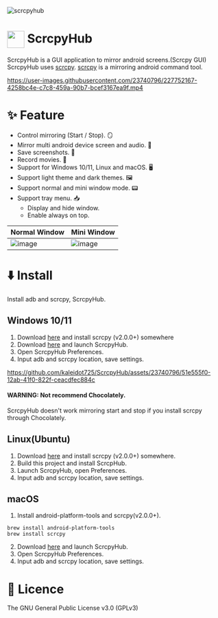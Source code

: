 ![scrcpyhub](https://user-images.githubusercontent.com/23740796/234660382-7406256a-a544-484e-84d0-3df31dc39649.png)

# <img align="center" width=40 src="https://github.com/kaleidot725/ScrcpyHub/blob/master/icon.png"> ScrcpyHub

ScrcpyHub is a GUI application to mirror android screens.(Scrcpy GUI)
ScrcpyHub uses [scrcpy](https://github.com/Genymobile/scrcpy). [scrcpy](https://github.com/Genymobile/scrcpy) is a
mirroring android command tool.

https://user-images.githubusercontent.com/23740796/227752167-4258bc4e-c7c8-459a-90b7-bcef3167ea9f.mp4

# ✨ Feature

- Control mirroring (Start / Stop). 🪞
- Mirror multi android device screen and audio. 📱
- Save screenshots. 📸
- Record movies. 🎥
- Support for Windows 10/11, Linux and macOS. 🖥️
- Support light theme and dark themes. 🖼️
- Support normal and mini window mode. 📟
- Support tray menu. 📥
  - Display and hide window.
  - Enable always on top.
  
| Normal Window | Mini Window |
| ------------- | ----------- |
| ![image](https://user-images.githubusercontent.com/23740796/236205730-9711b47c-bd98-40a1-a26a-3dbbace0a295.png) | ![image](https://user-images.githubusercontent.com/23740796/236205790-7e761242-7829-4a28-9ae7-6981f1bf3845.png) |

# ⬇️ Install

Install adb and scrcpy, ScrcpyHub.

## Windows 10/11

1. Download [here](https://github.com/Genymobile/scrcpy#windows) and install scrcpy (v2.0.0+) somewhere
2. Download [here](https://github.com/kaleidot725/ScrcpyHub/releases/tag/v2.1.0) and launch ScrcpyHub.
3. Open ScrcpyHub Preferences.
4. Input adb and scrcpy location, save settings.

https://github.com/kaleidot725/ScrcpyHub/assets/23740796/51e555f0-12ab-41f0-822f-ceacdfec884c

#### WARNING: Not recommend Chocolately.

ScrcpyHub doesn't work mirroring start and stop if you install scrcpy through Chocolately.

## Linux(Ubuntu)

1. Download [here](https://github.com/Genymobile/scrcpy#windows) and install scrcpy (v2.0.0+) somewhere.
2. Build this project and install ScrcpHub.
3. Launch ScrcpyHub, open Preferences.
4. Input adb and scrcpy location, save settings.

## macOS

1. Install android-platform-tools and scrcpy(v2.0.0+).

```
brew install android-platform-tools
brew install scrcpy
```

2. Download [here](https://github.com/kaleidot725/ScrcpyHub/releases/tag/v2.1.0) and launch ScrcpyHub.
3. Open ScrcpyHub Preferences.
4. Input adb and scrcpy location, save settings.

# 🎫 Licence

The GNU General Public License v3.0 (GPLv3)
